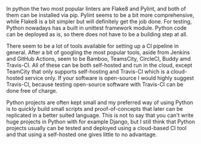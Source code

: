 In python the two most popular linters are Flake8 and Pylint, and both of them can be installed via pip. Pylint seems to be a bit more comprehensive, while Flake8 is a bit simpler but will definitely get the job done. For testing, Python nowadays has a built in unittest framework module. Python code can be deployed as is, so there does not have to be a building step at all.

There seem to be a lot of tools available for setting up a CI pipeline in general. After a bit of googling the most popular tools, aside from Jenkins and GitHub Actions, seem to be Bamboo, TeamsCity, CircleCI, Buddy amd Travis-CI. All of these can be both self-hosted and run in the cloud, except TeamCity that only supports self-hosting and Travis-CI which is a cloud-hosted service only. If your software is open-source I would highly suggest Travis-CI, because testing open-source software with Travis-CI can be done free of charge.

Python projects are often kept small and my preferred way of using Python is to quickly build small scripts and proof-of-concepts that later can be replicated in a better suited language. This is not to say that you can't write huge projects in Python with for example Django, but I still think that Python projects usually can be tested and deployed using a cloud-based CI tool and that using a self-hosted one gives little to no advantage.